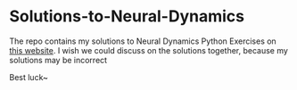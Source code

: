 # Solutions-to-Neural-Dynamics
The repo contains my solutions to Neural Dynamics Python Exercises on [this website](https://neuronaldynamics-exercises.readthedocs.io/en/latest/intro.html). I wish we could discuss on the solutions together, because my solutions may be incorrect

Best luck~
